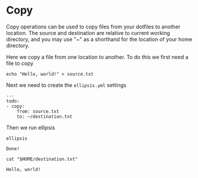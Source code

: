 # Copy

Copy operations can be used to copy files from your dotfiles to another
location. The source and destination are relative to current working
directory, and you may use "\~" as a shorthand for the location of your
home directory.

Here we copy a file from one location to another. To do this we first need a file to copy

``` shell,script(name="copy-step-create-hello-world",expected_exit_code=0)
echo "Hello, world!" > source.txt
```

Next we need to create the `ellipsis.yml` settings

``` yaml,file(path="ellipsis.yml")
---
todo:
- copy:
    from: source.txt
    to: ~/destination.txt
```

Then we run ellipsis

``` shell,script(name="copy-step-elipsis",expected_exit_code=0)
ellipsis
```

``` text,verify(script_name="copy-step-elipsis",stream=stdout)
Done!
```


``` shell,script(name="copy-step-see-new-file",expected_exit_code=0)
cat "$HOME/destination.txt" 
```

``` text,verify(script_name="copy-step-see-new-file",stream=stdout)
Hello, world!
```